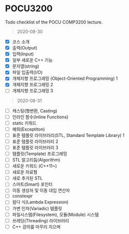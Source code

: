 # POCU3200
Todo checklist of the POCU COMP3200 lecture.

> 2020-08-30
- [x] 코스 소개
- [x] 출력(Output)
- [x] 입력(Input)
- [x] 일부 새로운 C++ 기능
- [x] 문자열(string)
- [x] 파일 입출력(I/O)
- [x] 개체지향 프로그래밍 (Object-Oriented Programming) 1
- [x] 개체지향 프로그래밍 2
- [ ] 개체지향 프로그래밍 3

> 2020-08-31
- [ ] 캐스팅(형변환, Casting)
- [ ] 인라인 함수(Inline Functions)
- [ ] static 키워드
- [ ] 예외(Exceptiton)
- [ ] 표준 템플릿 라이브러리(STL, Standard Template Library) 1
- [ ] 표준 템플릿 라이브러리 2
- [ ] 표준 템플릿 라이브러리 3
- [ ] 템플릿(Template) 프로그래밍
- [ ] STL 알고리듬(Algorithm)
- [ ] 새로운 키워드 (C++11~)
- [ ] 새로운 자료형
- [ ] 새로 추가된 STL
- [ ] 스마트(Smart) 포인터
- [ ] 이동 생성자 및 이동 대입 연산자
- [ ] constexpr
- [ ] 람다 식(Lambda Expression)
- [ ] 가변 인자(Variadic) 템플릿
- [ ] 파일시스템(Filesystem), 모듈(Module) 시스템
- [ ] 쓰레딩(Threading) 라이브러리
- [ ] C++ 강의를 마무리 지으며
